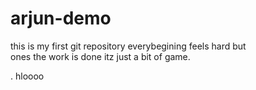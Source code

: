 # arjun-demo
this is my first git  repository
everybegining feels hard but<br> ones the work is done itz just a bit of game.

.
hloooo
